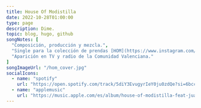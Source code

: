 ```yaml
---
title: House Of Modistilla
date: 2022-10-28T01:00:00
type: page
description: Dime.
topic: blog, hugo, github
songNotes: [
  "Composición, producción y mezcla.",
  "Single para la colección de prendas [HOM](https://www.instagram.com/_modistilla/), expuesta en la pasarela del [CLEC 2022](https://clec.fashion/).",
  "Aparición en TV y radio de la Comunidad Valenciana."
]
songImageUrl: "/hom_cover.jpg"
socialIcons:
  - name: "spotify"
    url: "https://open.spotify.com/track/5diY3EvugyrIeY0ju0zdQe?si=6bccab349ff5497d"
  - name: "applemusic"
    url: "https://music.apple.com/es/album/house-of-modistilla-feat-juanddddiego/1650595628"
---
```

